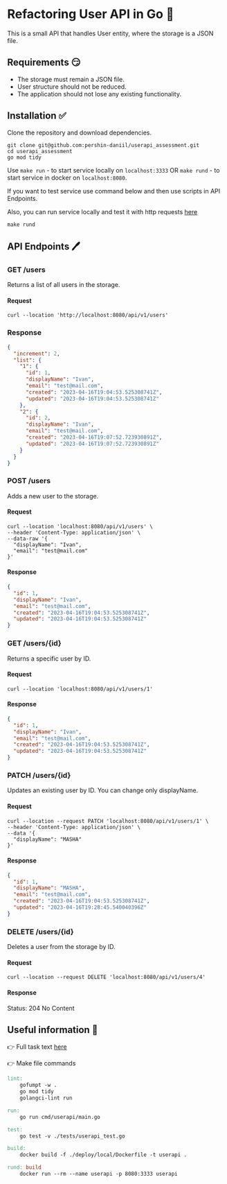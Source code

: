 # Refactoring User API in Go 💙

This is a small API that handles User entity, where the storage is a JSON file.

## Requirements 😏

- The storage must remain a JSON file.
- User structure should not be reduced.
- The application should not lose any existing functionality.

## Installation ✅

Clone the repository and download dependencies.

```shell
git clone git@github.com:pershin-daniil/userapi_assessment.git
cd userapi_assessment
go mod tidy
```

Use `make run` - to start service locally on `localhost:3333` OR `make rund` - to start service in docker
on `localhost:8080`.

If you want to test service use command below and then use scripts in API Endpoints.

Also, you can run service locally and test it with http requests [here](./http)

```shell
make rund
```

## API Endpoints 🖊

### GET /users

Returns a list of all users in the storage.

#### Request

```shell
curl --location 'http://localhost:8080/api/v1/users'
```

### Response

```json
{
  "increment": 2,
  "list": {
    "1": {
      "id": 1,
      "displayName": "Ivan",
      "email": "test@mail.com",
      "created": "2023-04-16T19:04:53.525308741Z",
      "updated": "2023-04-16T19:04:53.525308741Z"
    },
    "2": {
      "id": 2,
      "displayName": "Ivan",
      "email": "test@mail.com",
      "created": "2023-04-16T19:07:52.723930891Z",
      "updated": "2023-04-16T19:07:52.723930891Z"
    }
  }
}
```

### POST /users

Adds a new user to the storage.

#### Request

```shell
curl --location 'localhost:8080/api/v1/users' \
--header 'Content-Type: application/json' \
--data-raw '{
  "displayName": "Ivan",
  "email": "test@mail.com"
}'
```

#### Response

```json
{
  "id": 1,
  "displayName": "Ivan",
  "email": "test@mail.com",
  "created": "2023-04-16T19:04:53.525308741Z",
  "updated": "2023-04-16T19:04:53.525308741Z"
}
```

### GET /users/{id}

Returns a specific user by ID.

#### Request

```shell
curl --location 'localhost:8080/api/v1/users/1'
```

#### Response

```json
{
  "id": 1,
  "displayName": "Ivan",
  "email": "test@mail.com",
  "created": "2023-04-16T19:04:53.525308741Z",
  "updated": "2023-04-16T19:04:53.525308741Z"
}
```

### PATCH /users/{id}

Updates an existing user by ID. You can change only displayName.

#### Request

```shell
curl --location --request PATCH 'localhost:8080/api/v1/users/1' \
--header 'Content-Type: application/json' \
--data '{
  "displayName": "MASHA"
}'
```

#### Response

```json
{
  "id": 1,
  "displayName": "MASHA",
  "email": "test@mail.com",
  "created": "2023-04-16T19:04:53.525308741Z",
  "updated": "2023-04-16T19:28:45.540040396Z"
}
```

### DELETE /users/{id}

Deletes a user from the storage by ID.

#### Request

```shell
curl --location --request DELETE 'localhost:8080/api/v1/users/4'
```

#### Response

Status: 204 No Content

## Useful information 🤔

👉 Full task text [here](./docs/task.md)

👉 Make file commands

```makefile
lint:
	gofumpt -w .
	go mod tidy
	golangci-lint run

run:
	go run cmd/userapi/main.go

test:
	go test -v ./tests/userapi_test.go

build:
	docker build -f ./deploy/local/Dockerfile -t userapi .

rund: build
	docker run --rm --name userapi -p 8080:3333 userapi
```